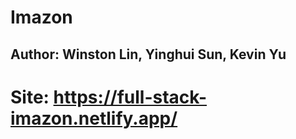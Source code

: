 # Imazon
## Author: Winston Lin, Yinghui Sun, Kevin Yu

# Site: https://full-stack-imazon.netlify.app/